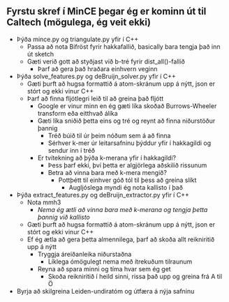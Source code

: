 ## Fyrstu skref í MinCE þegar ég er kominn út til Caltech (mögulega, ég veit ekki)

- Þýða mince.py og triangulate.py yfir í C++
    - Passa að nota Bifröst fyrir hakkafallið, basically bara tengja það inn út sketch
    - Gæti verið gott að styðjast við b-tré fyrir dist_all()-fallið
        - Þarf að gera það hraðara einhvern veginn
- Þýða solve_features.py og deBruijn_solver.py yfir í C++
    - Gæti þurft að hugsa formattið á atom-skránum upp á nýtt, json er stórt og ekki vinur C++
    - Þarf að finna fljótlegri leið til að greina það fljótt
        - Google er vinur minn en ég gæti líka skoðað Burrows-Wheeler transform eða eitthvað álíka
        - Gæti líka sniðið þetta eins og tré og reynt að finna niðurstöður þannig
            - Tréð búið til úr þeim nóðum sem á að finna
            - Sérhver k-mer úr leitarsafninu þýddur yfir í hakkagildi og sendur inn í tréð
        - Er tvítekning að þýða k-merana yfir í hakkagildi?
            - Þess þarf ekki, því þetta er algjörlega aðskilið rissunum
            - Betra að vinna bara með k-mera mengið?
                - Pottþétt til einhver góð tól til þess að greina slíkt
                    - Augljóslega myndi ég nota kallisto í það
- Þýða extract_features.py og deBruijn_extractor.py yfir í C++
    - Nota mmh3
        - *Nema ég ætli að vinna bara með k-merana og tengja þetta þannig við kallisto*
    - Gæti þurft að hugsa formattið á atom-skránum upp á nýtt, json er stórt og ekki vinur C++
    - Ef ég ætla að gera þetta almennilega, þarf að skoða allt reikniritið upp á nýtt
        - Tryggja áreiðanleika niðurstaðna
            - Líklega ómögulegt nema með ítrekuðum tilraunum
        - Reyna að spara minni og tíma hvar sem ég get
            - Skoða reikniritið í heild sinni, rissa það upp og greina frá A til Ö
- Byrja að skilgreina Leiden-undiratóm og útfæra á nýja safninu